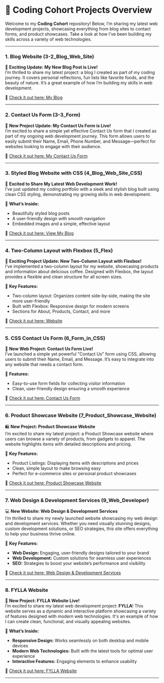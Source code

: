 # 📌 **Coding Cohort Projects Overview**

Welcome to my **Coding Cohort** repository! Below, I’m sharing my latest web development projects, showcasing everything from blog sites to contact forms, and product showcases. Take a look at how I’ve been building my skills across a variety of web technologies.

---

### **1. Blog Website (3-2_Blog_Web_Site)**

📝 **Exciting Update: My New Blog Post is Live!**  
I’m thrilled to share my latest project: a blog I created as part of my coding journey. It covers personal reflections, fun lists like favorite foods, and the beauty of nature. It’s a great example of how I’m building my skills in web development.

🔗 [Check it out here: My Blog](https://laxmanrr.github.io/Coding_Cohort/3-2_Blog_web_site/)

---

### **2. Contact Us Form (3-3_Form)**

📩 **New Project Update: My Contact Us Form is Live!**  
I’m excited to share a simple yet effective Contact Us form that I created as part of my ongoing web development journey. This form allows users to easily submit their Name, Email, Phone Number, and Message—perfect for websites looking to engage with their audience.

🔗 [Check it out here: My Contact Us Form](https://laxmanrr.github.io/Coding_Cohort/3-3_Form/)

---

### **3. Styled Blog Website with CSS (4_Blog_Web_Site_CSS)**

🎨 **Excited to Share My Latest Web Development Work!**  
I’ve just updated my coding portfolio with a sleek and stylish blog built using clean CSS styling, demonstrating my growing skills in web development.

🌟 **What’s Inside:**
- Beautifully styled blog posts
- A user-friendly design with smooth navigation
- Embedded images and a simple, effective layout

🔗 [Check it out here: View My Blog](https://laxmanrr.github.io/Coding_Cohort/4_Blog_web_site_CSS/)

---

### **4. Two-Column Layout with Flexbox (5_Flex)**

📐 **Exciting Project Update: New Two-Column Layout with Flexbox!**  
I’ve implemented a two-column layout for my website, showcasing products and information about delicious coffee. Designed with Flexbox, the layout provides a flexible and clean structure for all screen sizes.

🌟 **Key Features:**
- Two-column layout: Organizes content side-by-side, making the site more user-friendly
- Built with Flexbox: Responsive design for modern screens
- Sections for About, Products, Contact, and more

🔗 [Check it out here: Website](https://laxmanrr.github.io/Coding_Cohort/5_Flex/)

---

### **5. CSS Contact Us Form (6_Form_in_CSS)**

📩 **New Web Project: Contact Us Form Live!**  
I’ve launched a simple yet powerful "Contact Us" form using CSS, allowing users to submit their Name, Email, and Message. It’s easy to integrate into any website that needs a contact form.

🌟 **Features:**
- Easy-to-use form fields for collecting visitor information
- Clean, user-friendly design ensuring a smooth experience

🔗 [Check it out here: Contact Us Form](https://laxmanrr.github.io/Coding_Cohort/6_Form_in_CSS/)

---

### **6. Product Showcase Website (7_Product_Showcase_Website)**

🛍️ **New Project: Product Showcase Website**  
I’m excited to share my latest project: a Product Showcase website where users can browse a variety of products, from gadgets to apparel. The website highlights items with detailed descriptions and pricing.

🌟 **Key Features:**
- Product Listings: Displaying items with descriptions and prices
- Clean, simple layout to make browsing easy
- Perfect for e-commerce sites or personal product showcases

🔗 [Check it out here: Product Showcase Website](https://laxmanrr.github.io/Coding_Cohort/7_Product_Showcase_Website/)

---

### **7. Web Design & Development Services (9_Web_Developer)**

💻 **New Website: Web Design & Development Services**  
I’m thrilled to share my newly launched website showcasing my web design and development services. Whether you need visually stunning designs, custom development solutions, or SEO strategies, this site offers everything to help your business thrive online.

🌟 **Key Features:**
- **Web Design:** Engaging, user-friendly designs tailored to your brand
- **Web Development:** Custom solutions for seamless user experiences
- **SEO:** Strategies to boost your website’s performance and visibility

🔗 [Check it out here: Web Design & Development Services](https://laxmanrr.github.io/Coding_Cohort/9_Web_Developer/)

---

### **8. FYLLA Website**

🚀 **New Project: FYLLA Website Live!**  
I’m excited to share my latest web development project: **FYLLA**! This website serves as a dynamic and interactive platform showcasing a variety of features designed with modern web technologies. It's an example of how I can create clean, functional, and visually appealing websites.

🌟 **What’s Inside:**
- **Responsive Design:** Works seamlessly on both desktop and mobile devices
- **Modern Web Technologies:** Built with the latest tools for optimal user experience
- **Interactive Features:** Engaging elements to enhance usability

🔗 [Check it out here: FYLLA Website](https://laxmanrr.github.io/Coding_Cohort/FYLLA/)

---
